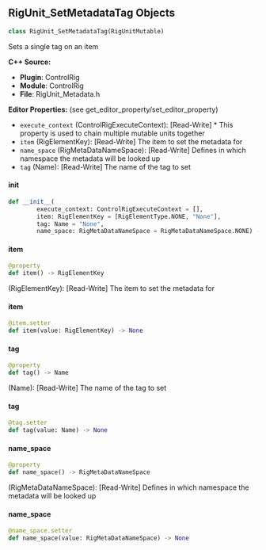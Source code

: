 ## RigUnit_SetMetadataTag Objects

```python
class RigUnit_SetMetadataTag(RigUnitMutable)
```

Sets a single tag on an item

**C++ Source:**

- **Plugin**: ControlRig
- **Module**: ControlRig
- **File**: RigUnit_Metadata.h

**Editor Properties:** (see get_editor_property/set_editor_property)

- ``execute_context`` (ControlRigExecuteContext):  [Read-Write] * This property is used to chain multiple mutable units together
- ``item`` (RigElementKey):  [Read-Write] The item to set the metadata for
- ``name_space`` (RigMetaDataNameSpace):  [Read-Write] Defines in which namespace the metadata will be looked up
- ``tag`` (Name):  [Read-Write] The name of the tag to set

<a id="unreal.RigUnit_SetMetadataTag.__init__"></a>

#### __init__

```python
def __init__(
        execute_context: ControlRigExecuteContext = [],
        item: RigElementKey = [RigElementType.NONE, "None"],
        tag: Name = "None",
        name_space: RigMetaDataNameSpace = RigMetaDataNameSpace.NONE) -> None
```

<a id="unreal.RigUnit_SetMetadataTag.item"></a>

#### item

```python
@property
def item() -> RigElementKey
```

(RigElementKey):  [Read-Write] The item to set the metadata for

<a id="unreal.RigUnit_SetMetadataTag.item"></a>

#### item

```python
@item.setter
def item(value: RigElementKey) -> None
```

<a id="unreal.RigUnit_SetMetadataTag.tag"></a>

#### tag

```python
@property
def tag() -> Name
```

(Name):  [Read-Write] The name of the tag to set

<a id="unreal.RigUnit_SetMetadataTag.tag"></a>

#### tag

```python
@tag.setter
def tag(value: Name) -> None
```

<a id="unreal.RigUnit_SetMetadataTag.name_space"></a>

#### name_space

```python
@property
def name_space() -> RigMetaDataNameSpace
```

(RigMetaDataNameSpace):  [Read-Write] Defines in which namespace the metadata will be looked up

<a id="unreal.RigUnit_SetMetadataTag.name_space"></a>

#### name_space

```python
@name_space.setter
def name_space(value: RigMetaDataNameSpace) -> None
```

<a id="unreal.RigUnit_SetMetadataTagArray"></a>